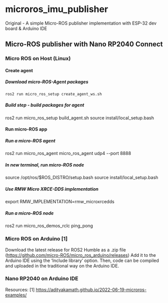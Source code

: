 # microros_imu_publisher
Original - A simple Micro-ROS publisher implementation with ESP-32 dev board &amp; Arduino IDE

## Micro-ROS publisher with Nano RP2040 Connect 

### Micro ROS on Host (Linux) 
#### Create agent
  ##### Download micro-ROS-Agent packages
    ros2 run micro_ros_setup create_agent_ws.sh
  ##### Build step - build packages for agent
  ros2 run micro_ros_setup build_agent.sh
  source install/local_setup.bash
#### Run micro-ROS app
  ##### Run a micro-ROS agent
  ros2 run micro_ros_agent micro_ros_agent udp4 --port 8888
  
  ##### In new terminal, run micro-ROS node
  source /opt/ros/$ROS_DISTRO/setup.bash
  source install/local_setup.bash
  ##### Use RMW Micro XRCE-DDS implementation
  export RMW_IMPLEMENTATION=rmw_microxrcedds
  ##### Run a micro-ROS node
  ros2 run micro_ros_demos_rclc ping_pong


### Micro ROS on Arduino [1]
Download the latest release for ROS2 Humble as a .zip file (https://github.com/micro-ROS/micro_ros_arduino/releases) 
Add it to the Arduino IDE using the ‘Include library’ option. 
Then, code can be compiled and uploaded in the traditional way on the Arduino IDE.

### Nano RP2040 on Arduino IDE


Resources:
[1] https://adityakamath.github.io/2022-06-19-microros-examples/
      
